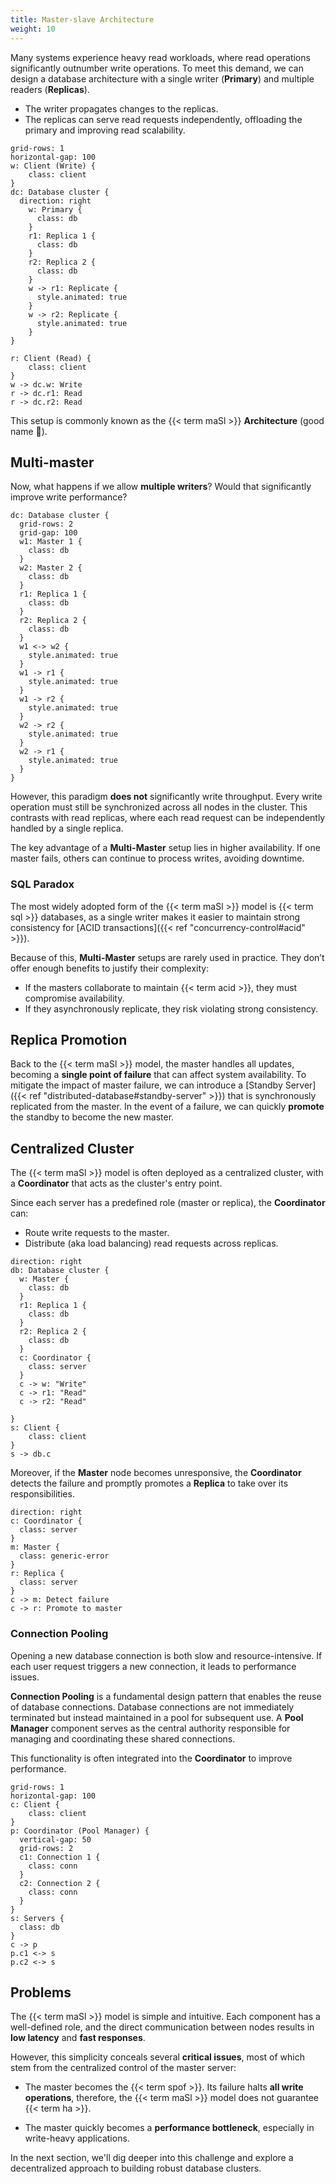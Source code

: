 ```yaml
---
title: Master-slave Architecture
weight: 10
---
```


Many systems experience heavy read workloads, where read operations significantly outnumber write operations.
To meet this demand,
we can design a database architecture with a single writer (**Primary**) and multiple readers (**Replicas**).

- The writer propagates changes to the replicas.
- The replicas can serve read requests independently, offloading the primary and improving read scalability.

```d2
grid-rows: 1
horizontal-gap: 100
w: Client (Write) {
    class: client
}
dc: Database cluster {
  direction: right
    w: Primary {
      class: db
    }
    r1: Replica 1 {
      class: db
    }
    r2: Replica 2 {
      class: db
    }
    w -> r1: Replicate {
      style.animated: true
    }
    w -> r2: Replicate {
      style.animated: true
    }
}

r: Client (Read) {
    class: client
}
w -> dc.w: Write
r -> dc.r1: Read
r -> dc.r2: Read
```

This setup is commonly known as the {{< term maSl >}} **Architecture** (good name 🧐).

## Multi-master

Now, what happens if we allow **multiple writers**?
Would that significantly improve write performance?

```d2
dc: Database cluster {
  grid-rows: 2
  grid-gap: 100
  w1: Master 1 {
    class: db
  }
  w2: Master 2 {
    class: db
  }
  r1: Replica 1 {
    class: db
  }
  r2: Replica 2 {
    class: db
  }
  w1 <-> w2 {
    style.animated: true
  }
  w1 -> r1 {
    style.animated: true
  }
  w1 -> r2 {
    style.animated: true
  }
  w2 -> r2 {
    style.animated: true
  }
  w2 -> r1 {
    style.animated: true
  }
}
```

However, this paradigm **does not** significantly write throughput.
Every write operation must still be synchronized across all nodes in the cluster.
This contrasts with read replicas, where each read request can be independently handled by a single replica.

The key advantage of a **Multi-Master** setup lies in higher availability.
If one master fails, others can continue to process writes, avoiding downtime.

### SQL Paradox

The most widely adopted form of the {{< term maSl >}} model is {{< term sql >}} databases,
as a single writer makes it easier to maintain strong consistency for [ACID transactions]({{< ref "concurrency-control#acid" >}}).

Because of this, **Multi-Master** setups are rarely used in practice.
They don’t offer enough benefits to justify their complexity:

- If the masters collaborate to maintain {{< term acid >}}, they must compromise availability.
- If they asynchronously replicate, they risk violating strong consistency.

## Replica Promotion

Back to the {{< term maSl >}} model, the master handles all updates, becoming a **single point of failure** that can affect system availability.
To mitigate the impact of master failure, we can introduce a [Standby Server]({{< ref "distributed-database#standby-server" >}})
that is synchronously replicated from the master.
In the event of a failure, we can quickly **promote** the standby to become the new master.

## Centralized Cluster

The {{< term maSl >}} model is often deployed as a centralized cluster,
with a **Coordinator** that acts as the cluster's entry point.

Since each server has a predefined role (master or replica), the **Coordinator** can:

- Route write requests to the master.
- Distribute (aka load balancing) read requests across replicas.

```d2
direction: right
db: Database cluster {
  w: Master {
    class: db
  }
  r1: Replica 1 {
    class: db
  }
  r2: Replica 2 {
    class: db
  }
  c: Coordinator {
    class: server
  }
  c -> w: "Write"
  c -> r1: "Read"
  c -> r2: "Read"

}
s: Client {
    class: client
}
s -> db.c
```

Moreover, if the **Master** node becomes unresponsive,
the **Coordinator** detects the failure and promptly promotes a **Replica** to take over its responsibilities.

```d2
direction: right
c: Coordinator {
  class: server
}
m: Master {
  class: generic-error
}
r: Replica {
  class: server
}
c -> m: Detect failure
c -> r: Promote to master
```

### Connection Pooling

Opening a new database connection is both slow and resource-intensive.
If each user request triggers a new connection, it leads to performance issues.

**Connection Pooling** is a fundamental design pattern that enables the reuse of database connections.
Database connections are not immediately terminated but instead maintained in a pool for subsequent use.
A **Pool Manager** component serves as the central authority responsible for managing and coordinating these shared connections.

This functionality is often integrated into the **Coordinator** to improve performance.

```d2
grid-rows: 1
horizontal-gap: 100
c: Client {
    class: client
}
p: Coordinator (Pool Manager) {
  vertical-gap: 50
  grid-rows: 2
  c1: Connection 1 {
    class: conn
  }
  c2: Connection 2 {
    class: conn
  }
}
s: Servers {
  class: db
}
c -> p
p.c1 <-> s
p.c2 <-> s
```

## Problems

The {{< term maSl >}} model is simple and intuitive.
Each component has a well-defined role,
and the direct communication between nodes results in **low latency** and **fast responses**.

However, this simplicity conceals several **critical issues**,
most of which stem from the centralized control of the master server:

- The master becomes the {{< term spof >}}.
Its failure halts **all write operations**,
therefore, the {{< term maSl >}} model does not guarantee {{< term ha >}}.

- The master quickly becomes a **performance bottleneck**, especially in write-heavy applications.

In the next section,
we'll dig deeper into this challenge and explore a decentralized approach to building robust database clusters.
